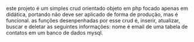 este projeto é um simples crud orientado objeto em php focado apenas em didática,
portando não deve ser aplicado de forma de produção, mas é funcional.
as funções desenpenhadas por esse crud é, inserir, atualizar, buscar e deletar as seguintes informações:
nome é email de uma tabela de contatos em um banco de dados mysql.
